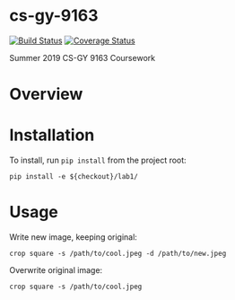 # cs-gy-9163

[![Build Status](https://travis-ci.com/acheung456/cs-gy-9163.svg?token=nn5p6QyxVmfztyLEvRqn&branch=master)](https://travis-ci.com/acheung456/cs-gy-9163)
[![Coverage Status](https://coveralls.io/repos/github/acheung456/cs-gy-9163/badge.svg?branch=master)](https://coveralls.io/github/acheung456/cs-gy-9163?branch=master)

Summer 2019 CS-GY 9163 Coursework
# Overview

# Installation
To install, run `pip install` from the project root:

`pip install -e ${checkout}/lab1/`

# Usage
Write new image, keeping original:

`crop square -s /path/to/cool.jpeg -d /path/to/new.jpeg`

Overwrite original image:

`crop square -s /path/to/cool.jpeg`